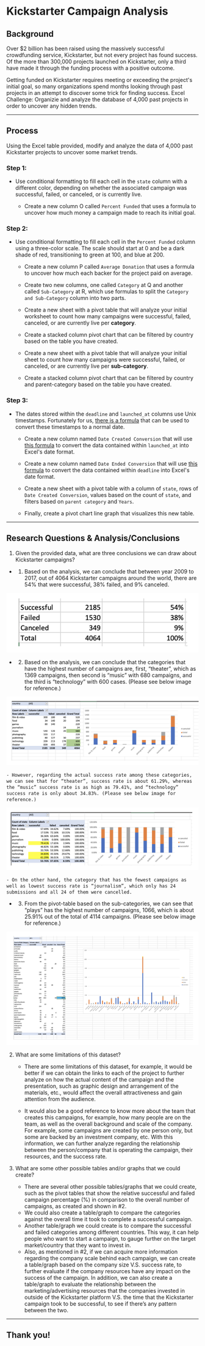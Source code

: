 # Kickstarter Campaign Analysis

## Background

Over $2 billion has been raised using the massively successful crowdfunding service, Kickstarter, but not every project has found success. Of the more than 300,000 projects launched on Kickstarter, only a third have made it through the funding process with a positive outcome.

Getting funded on Kickstarter requires meeting or exceeding the project's initial goal, so many organizations spend months looking through past projects in an attempt to discover some trick for finding success. Excel Challenge: Organizie and analyze the database of 4,000 past projects in order to uncover any hidden trends.

---

## Process

Using the Excel table provided, modify and analyze the data of 4,000 past Kickstarter projects to uncover some market trends.

### Step 1:

- Use conditional formatting to fill each cell in the `state` column with a different color, depending on whether the associated campaign was successful, failed, or canceled, or is currently live.

  - Create a new column O called `Percent Funded` that uses a formula to uncover how much money a campaign made to reach its initial goal.

### Step 2:

- Use conditional formatting to fill each cell in the `Percent Funded` column using a three-color scale. The scale should start at 0 and be a dark shade of red, transitioning to green at 100, and blue at 200.

  - Create a new column P called `Average Donation` that uses a formula to uncover how much each backer for the project paid on average.

  - Create two new columns, one called `Category` at Q and another called `Sub-Category` at R, which use formulas to split the `Category and Sub-Category` column into two parts.

  - Create a new sheet with a pivot table that will analyze your initial worksheet to count how many campaigns were successful, failed, canceled, or are currently live per **category**.

  - Create a stacked column pivot chart that can be filtered by country based on the table you have created.

  - Create a new sheet with a pivot table that will analyze your initial sheet to count how many campaigns were successful, failed, or canceled, or are currently live per **sub-category**.

  - Create a stacked column pivot chart that can be filtered by country and parent-category based on the table you have created.

### Step 3:

- The dates stored within the `deadline` and `launched_at` columns use Unix timestamps. Fortunately for us, [there is a formula](https://www.extendoffice.com/documents/excel/2473-excel-timestamp-to-date.html) that can be used to convert these timestamps to a normal date.

  - Create a new column named `Date Created Conversion` that will use [this formula](https://www.extendoffice.com/documents/excel/2473-excel-timestamp-to-date.html) to convert the data contained within `launched_at` into Excel's date format.

  - Create a new column named `Date Ended Conversion` that will use [this formula](https://www.extendoffice.com/documents/excel/2473-excel-timestamp-to-date.html) to convert the data contained within `deadline` into Excel's date format.

  - Create a new sheet with a pivot table with a column of `state`, rows of `Date Created Conversion`, values based on the count of `state`, and filters based on `parent category` and `Years`.

  - Finally, create a pivot chart line graph that visualizes this new table.

---

## Research Questions & Analysis/Conclusions

1. Given the provided data, what are three conclusions we can draw about Kickstarter campaigns?

- 1. Based on the analysis, we can conclude that between year 2009 to 2017, out of 4064 Kickstarter campaigns around the world, there are 54% that were successful, 38% failed, and 9% canceled.

![ScreenShot1](/images/1.png)

- 2. Based on the analysis, we can conclude that the categories that have the highest number of campaigns are, first, “theater”, which as 1369 campaigns, then second is “music” with 680 campaigns, and the third is “technology” with 600 cases. (Please see below image for reference.)

![ScreenShot1](/images/2.png)

    - However, regarding the actual success rate among these categories, we can see that for “theater”, success rate is about 61.29%, whereas the “music” success rate is as high as 79.41%, and “technology” success rate is only about 34.83%. (Please see below image for reference.)

![ScreenShot1](/images/3.png)

    - On the other hand, the category that has the fewest campaigns as well as lowest success rate is “journalism”, which only has 24 submissions and all 24 of them were cancelled.

- 3. From the pivot-table based on the sub-categories, we can see that “plays” has the highest number of campaigns, 1066, which is about 25.91% out of the total of 4114 campaigns.
     (Please see below image for reference.)

![ScreenShot1](/images/4.png)

2. What are some limitations of this dataset?

   - There are some limitations of this dataset, for example, it would be better if we can obtain the links to each of the project to further analyze on how the actual content of the campaign and the presentation, such as graphic design and arrangement of the materials, etc., would affect the overall attractiveness and gain attention from the audience.

   - It would also be a good reference to know more about the team that creates this campaigns, for example, how many people are on the team, as well as the overall background and scale of the company. For example, some campaigns are created by one person only, but some are backed by an investment company, etc. With this information, we can further analyze regarding the relationship between the person/company that is operating the campaign, their resources, and the success rate.

3. What are some other possible tables and/or graphs that we could create?

   - There are several other possible tables/graphs that we could create, such as the pivot tables that show the relative successful and failed campaign percentage (%) in comparison to the overall number of campaigns, as created and shown in #2.
   - We could also create a table/graph to compare the categories against the overall time it took to complete a successful campaign.
   - Another table/graph we could create is to compare the successful and failed categories among different countries. This way, it can help people who want to start a campaign, to gauge further on the target market/country that they want to invest in.
   - Also, as mentioned in #2, if we can acquire more information regarding the company scale behind each campaign, we can create a table/graph based on the company size V.S. success rate, to further evaluate if the company resources have any impact on the success of the campaign. In addition, we can also create a table/graph to evaluate the relationship between the marketing/advertising resources that the companies invested in outside of the Kickstarter platform V.S. the time that the Kickstarter campaign took to be successful, to see if there’s any pattern between the two.

---

## Thank you!
